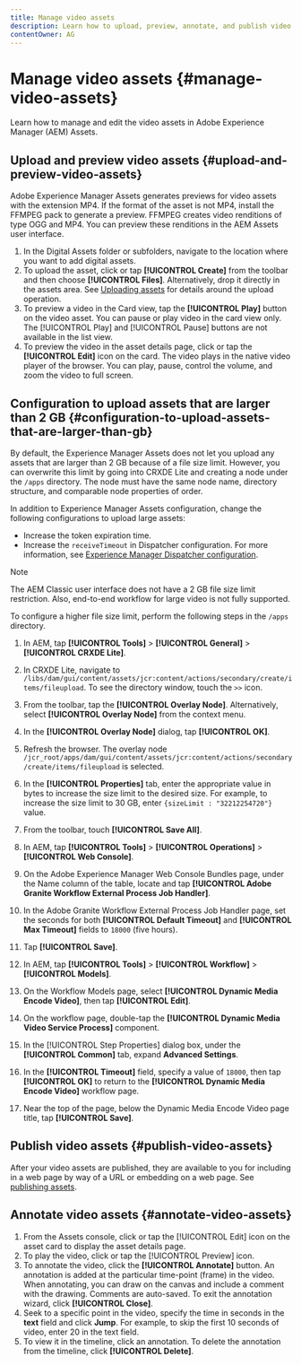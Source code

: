```yaml
---
title: Manage video assets
description: Learn how to upload, preview, annotate, and publish video assets.
contentOwner: AG
---
```


# Manage video assets {#manage-video-assets}

Learn how to manage and edit the video assets in Adobe Experience Manager (AEM) Assets. <!-- Also, if you are licensed to use Dynamic Media, see the [Dynamic Media video documentation](/help/assets/dynamic-media/video.md). -->

## Upload and preview video assets {#upload-and-preview-video-assets}

Adobe Experience Manager Assets generates previews for video assets with the extension MP4. If the format of the asset is not MP4, install the FFMPEG pack to generate a preview. FFMPEG creates video renditions of type OGG and MP4. You can preview these renditions in the AEM Assets user interface.

1. In the Digital Assets folder or subfolders, navigate to the location where you want to add digital assets.
1. To upload the asset, click or tap **[!UICONTROL Create]** from the toolbar and then choose **[!UICONTROL Files]**. Alternatively, drop it directly in the assets area. See [Uploading assets](manage-digital-assets.md#uploading-assets) for details around the upload operation.
1. To preview a video in the Card view, tap the **[!UICONTROL Play]** button on the video asset. You can pause or play video in the card view only. The [!UICONTROL Play] and [!UICONTROL Pause] buttons are not available in the list view.
1. To preview the video in the asset details page, click or tap the **[!UICONTROL Edit]** icon on the card. The video plays in the native video player of the browser. You can play, pause, control the volume, and zoom the video to full screen.

## Configuration to upload assets that are larger than 2 GB {#configuration-to-upload-assets-that-are-larger-than-gb}

By default, the Experience Manager Assets does not let you upload any assets that are larger than 2 GB because of a file size limit. However, you can overwrite this limit by going into CRXDE Lite and creating a node under the `/apps` directory. The node must have the same node name, directory structure, and comparable node properties of order.

 In addition to Experience Manager Assets configuration, change the following configurations to upload large assets:

* Increase the token expiration time. <!-- See [!UICONTROL Adobe Granite CSRF Servlet] in Web Console at `https://[aem_server]:[port]/system/console/configMgr`. For more information, see [CSRF protection](/help/sites-developing/csrf-protection.md). -->
* Increase the `receiveTimeout` in Dispatcher configuration. For more information, see [Experience Manager Dispatcher configuration](https://docs.adobe.com/content/help/en/experience-manager-dispatcher/using/configuring/dispatcher-configuration.html#renders-options).

>[!NOTE]
>
>The AEM Classic user interface does not have a 2 GB file size limit restriction. Also, end-to-end workflow for large video is not fully supported.

To configure a higher file size limit, perform the following steps in the `/apps` directory.

1. In AEM, tap **[!UICONTROL Tools]** &gt; **[!UICONTROL General]** &gt; **[!UICONTROL CRXDE Lite]**.
1. In CRXDE Lite, navigate to `/libs/dam/gui/content/assets/jcr:content/actions/secondary/create/items/fileupload`. To see the directory window, touch the `>>` icon.
1. From the toolbar, tap the **[!UICONTROL Overlay Node]**. Alternatively, select **[!UICONTROL Overlay Node]** from the context menu.
1. In the **[!UICONTROL Overlay Node]** dialog, tap **[!UICONTROL OK]**.
1. Refresh the browser. The overlay node `/jcr_root/apps/dam/gui/content/assets/jcr:content/actions/secondary/create/items/fileupload` is selected.
1. In the **[!UICONTROL Properties]** tab, enter the appropriate value in bytes to increase the size limit to the desired size. For example, to increase the size limit to 30 GB, enter `{sizeLimit : "32212254720"}` value.

1. From the toolbar, touch **[!UICONTROL Save All]**.
1. In AEM, tap **[!UICONTROL Tools]** &gt; **[!UICONTROL Operations]** &gt; **[!UICONTROL Web Console]**.
1. On the Adobe Experience Manager Web Console Bundles page, under the Name column of the table, locate and tap **[!UICONTROL Adobe Granite Workflow External Process Job Handler]**.
1. In the Adobe Granite Workflow External Process Job Handler page, set the seconds for both **[!UICONTROL Default Timeout]** and **[!UICONTROL Max Timeout]** fields to `18000` (five hours).
1. Tap **[!UICONTROL Save]**.
1. In AEM, tap **[!UICONTROL Tools]** &gt; **[!UICONTROL Workflow]** &gt; **[!UICONTROL Models]**.
1. On the Workflow Models page, select **[!UICONTROL Dynamic Media Encode Video]**, then tap **[!UICONTROL Edit]**.
1. On the workflow page, double-tap the **[!UICONTROL Dynamic Media Video Service Process]** component.
1. In the [!UICONTROL Step Properties] dialog box, under the **[!UICONTROL Common]** tab, expand **Advanced Settings**.
1. In the **[!UICONTROL Timeout]** field, specify a value of `18000`, then tap **[!UICONTROL OK]** to return to the **[!UICONTROL Dynamic Media Encode Video]** workflow page.
1. Near the top of the page, below the Dynamic Media Encode Video page title, tap **[!UICONTROL Save]**.

## Publish video assets {#publish-video-assets}

After your video assets are published, they are available to you for including in a web page by way of a URL or embedding on a web page. See [publishing assets](/help/assets/dynamic-media/publishing-dynamicmedia-assets.md).

## Annotate video assets {#annotate-video-assets}

1. From the Assets console, click or tap the [!UICONTROL Edit] icon on the asset card to display the asset details page.
1. To play the video, click or tap the [!UICONTROL Preview] icon.
1. To annotate the video, click the **[!UICONTROL Annotate]** button. An annotation is added at the particular time-point (frame) in the video. When annotating, you can draw on the canvas and include a comment with the drawing. Comments are auto-saved. To exit the annotation wizard, click **[!UICONTROL Close]**.
1. Seek to a specific point in the video, specify the time in seconds in the **text** field and click **Jump**. For example, to skip the first 10 seconds of video, enter 20 in the text field.
1. To view it in the timeline, click an annotation. To delete the annotation from the timeline, click **[!UICONTROL Delete]**.
